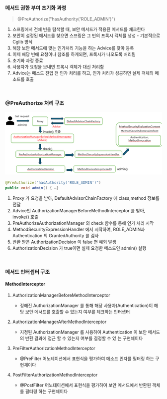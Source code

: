 
### 메서드 권한 부여 초기화 과정

> @PreAuthorize("hasAuthority('ROLE_ADMIN')")

1. 스프링에서 전체 빈을 탐색할 때, 보안 메서드가 적용된 메서드를 체크한다
2. 보안이 설정된 메서드를 찾으면 스프링은 그 빈의 프록시 객체를 생성 - 기본적으로 Cglib 방식 
3. 해당 보안 메서드에 맞는 인가처리 기능을 하는 Advice를 찾아 등록
4. 이제 해당 빈에 요청이나 참조를 하게되면, 프록시가 나오도록 처리됨
5. 초기화 과정 종료
6. 사용자가 요청을 보내면 프록시 객체가 대신 처리함
7. Advice는 메소드 진입 전 인가 처리를 하고, 인가 처리가 성공하면 실제 객체의 메소드를 호출 

<br>

### @PreAuthorize 처리 구조 

![img.png](img.png)

```java
@PreAuthorize("hasAuthority('ROLE_ADMIN')")
public void admin() { …}
```
1. Proxy 가 요청을 받아, DefaultAdvisorChainFactory 에 class,method 정보를 전달
2. Advice인 AuthorizationManagerBeforeMethodInterceptor 를 받아, invoke() 호출
3. PreAuthorizeAuthorizationManager 의 check 함수를 통해 인가 처리 시작
4. MethodSecurityExpressionHandler 에서 시작하여, ROLE_ADMIN과 Authentication 의 GrantedAuthority 를 검사
5. 반환 받은 AuthorizationDecision 이 false 면 예외 발생 
6. AuthorizationDecision 가 true이면 실제 요청한 메소드인 admin() 실행 

<br>

### 메서드 인터셉터 구조

#### MethodInterceptor
1. AuthorizationManagerBeforeMethodInterceptor
   - 정해진 AuthorizationManager 를 통해 해당 사용자(Authentication)이 해당 보안 메서드를 호출할 수 있는지 여부를 체크하는 인터셉터
   
2. AuthorizationManagerAfterMethodInterceptor
    - 지정된 AuthorizationManager 를 사용하여 Authentication 이 보안 메서드의 반환 결과에 접근 할 수 있는지 여부를 결정할 수 있
      는 구현체이다
3. PreFilterAuthorizationMethodInterceptor
    - @PreFilter 어노테이션에서 표현식을 평가하여 메소드 인자를 필터링 하는 구현체이다
4. PostFilterAuthorizationMethodInterceptor
    - @PostFilter 어노테이션에서 표현식을 평가하여 보안 메서드에서 반환된 객체를 필터링 하는 구현체이다



